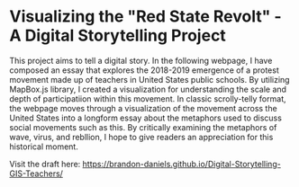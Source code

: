 # Visualizing the "Red State Revolt" - A Digital Storytelling Project
This project aims to tell a digital story. In the following webpage, I have composed an essay that explores the 2018-2019 emergence of a protest movement made up of teachers in United States public schools. By utilizing MapBox.js library, I created a visualization for understanding the scale and depth of participatiion within this movement. In classic scrolly-telly format, the webpage moves through a visualization of the movement across the United States into a longform essay about the metaphors used to discuss social movements such as this. By critically examining the metaphors of wave, virus, and rebllion, I hope to give readers an appreciation for this historical moment.

Visit the draft here: https://brandon-daniels.github.io/Digital-Storytelling-GIS-Teachers/

